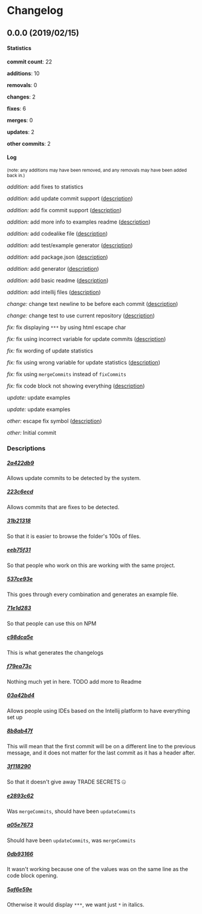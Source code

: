 # Changelog
## 0.0.0 (2019/02/15)
#### Statistics
**commit count**: 22

**additions**: 10

**removals**: 0

**changes**: 2

**fixes**: 6

**merges**: 0

**updates**: 2

**other commits**: 2

#### Log
<small>(note: any additions may have been removed, and any removals may have been added back in.)</small>

*addition:* add fixes to statistics

*addition:* add update commit support ([description](#2a422db9-1))

*addition:* add fix commit support ([description](#223c6ecd-1))

*addition:* add more info to examples readme ([description](#31b21318-1))

*addition:* add codealike file ([description](#eeb75f31-1))

*addition:* add test/example generator ([description](#537ce93e-1))

*addition:* add package.json ([description](#71e1d283-1))

*addition:* add generator ([description](#c98dca5e-1))

*addition:* add basic readme ([description](#f79ea73c-1))

*addition:* add intellij files ([description](#03a42bd4-1))

*change:* change text newline to be before each commit ([description](#8b8ab47f-1))

*change:* change test to use current repository ([description](#3f118290-1))

*fix:* fix displaying `***` by using html escape char

*fix:* fix using incorrect variable for update commits ([description](#e2893c62-1))

*fix:* fix wording of update statistics

*fix:* fix using wrong variable for update statistics ([description](#a05e7673-1))

*fix:* fix using `mergeCommits` instead of `fixCommits`

*fix:* fix code block not showing everything ([description](#0db93166-1))

*update:* update examples

*update:* update examples

*other:* escape fix symbol ([description](#5af6e59e-1))

*other:* Initial commit
### Descriptions
##### [2a422db9](commit/2a422db99561210e0d43ff19071dd35b68bc68bd?refName=refs/heads/master)
Allows update commits to be detected by the system.
##### [223c6ecd](commit/223c6ecdec0cde19c0ec88e83b29aed6904d2e08?refName=refs/heads/master)
Allows commits that are fixes to be detected.
##### [31b21318](commit/31b2131866556049ae926d4abaf2b492a1e2af28?refName=refs/heads/master)
So that it is easier to browse the folder's 100s of files.
##### [eeb75f31](commit/eeb75f31aa45a630b30aff066ffe2f2d81ab4b0a?refName=refs/heads/master)
So that people who work on this are working with the same project.
##### [537ce93e](commit/537ce93e1967e25c3a988f4ce92ec886e7d316eb?refName=refs/heads/master)
This goes through every combination and generates an example file.
##### [71e1d283](commit/71e1d2830a151f4c95a9f5533c6bdc10fa28069e?refName=refs/heads/master)
So that people can use this on NPM
##### [c98dca5e](commit/c98dca5eac6d4f749be01bb619264628f470901d?refName=refs/heads/master)
This is what generates the changelogs
##### [f79ea73c](commit/f79ea73cdc47fd8cbca8d9013bbc3942c4119f12?refName=refs/heads/master)
Nothing much yet in here. TODO add more to Readme
##### [03a42bd4](commit/03a42bd4d1609bf91474560347b54bfec824983b?refName=refs/heads/master)
Allows people using IDEs based on the Intellij platform to have everything set up
##### [8b8ab47f](commit/8b8ab47fc4193261506d9fd2e2c9f0f4dfa72f12?refName=refs/heads/master)
This will mean that the first commit will be on a different line to the previous message, and it does not matter for the last commit as it has a header after.
##### [3f118290](commit/3f11829000fba42a4476ca59563ee0460689c958?refName=refs/heads/master)
So that it doesn't give away TRADE SECRETS 🤐
##### [e2893c62](commit/e2893c627fd66e2ede2eac395812e95162ae0d15?refName=refs/heads/master)
Was `mergeCommits`, should have been `updateCommits`
##### [a05e7673](commit/a05e767311e7147fa2647d3e848fc880ea733582?refName=refs/heads/master)
Should have been `updateCommits`, was `mergeCommits`
##### [0db93166](commit/0db931663b07b7866c00ba3d7be7c349891cdc78?refName=refs/heads/master)
It wasn't working because one of the values was on the same line as the code block opening.
##### [5af6e59e](commit/5af6e59e002a29ae7bc48cb326e8b5c1d083f67d?refName=refs/heads/master)
Otherwise it would display `***`, we want just `*` in italics.
